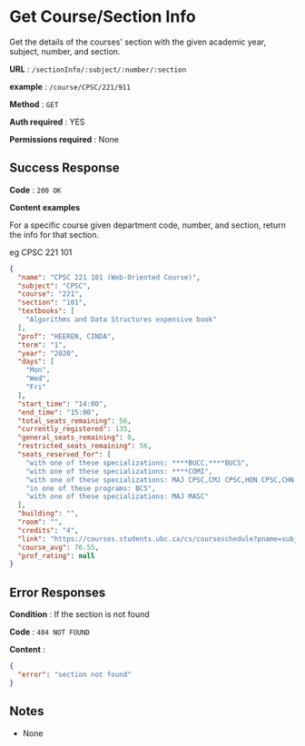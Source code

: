 # Get Course/Section Info

Get the details of the courses' section with the given academic year, subject, number, and section.

**URL** : `/sectionInfo/:subject/:number/:section`

**example** : `/course/CPSC/221/911`

**Method** : `GET`

**Auth required** : YES

**Permissions required** : None

## Success Response

**Code** : `200 OK`

**Content examples** 

For a specific course given department code, number, and section, return the info for that section.

eg CPSC 221 101

```json
{
  "name": "CPSC 221 101 (Web-Oriented Course)",
  "subject": "CPSC",
  "course": "221",
  "section": "101",
  "textbooks": [
    "Algorithms and Data Structures expensive book"
  ],
  "prof": "HEEREN, CINDA",
  "term": "1",
  "year": "2020",
  "days": [
    "Mon",
    "Wed",
    "Fri"
  ],
  "start_time": "14:00",
  "end_time": "15:00",
  "total_seats_remaining": 56,
  "currently_registered": 135,
  "general_seats_remaining": 0,
  "restricted_seats_remaining": 56,
  "seats_reserved_for": [
    "with one of these specializations: ****BUCC,****BUCS",
    "with one of these specializations: ****COMI",
    "with one of these specializations: MAJ CPSC,CMJ CPSC,HON CPSC,CHN CPSC",
    "in one of these programs: BCS",
    "with one of these specializations: MAJ MASC"
  ],
  "building": "",
  "room": "",
  "credits": "4",
  "link": "https://courses.students.ubc.ca/cs/courseschedule?pname=subjarea&tname=subj-section&dept=CPSC&course=221&section=101",
  "course_avg": 76.55,
  "prof_rating": null
}
```

## Error Responses

**Condition** : If the section is not found

**Code** : `404 NOT FOUND`

**Content** :
```json
{
  "error": "section not found"
}
```

## Notes

* None
